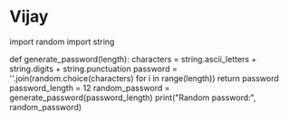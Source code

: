 # Vijay
import random
import string

def generate_password(length):
    characters = string.ascii_letters + string.digits + string.punctuation
    password = ''.join(random.choice(characters) for i in range(length))
    return password
password_length = 12
random_password = generate_password(password_length)
print("Random password:", random_password)
